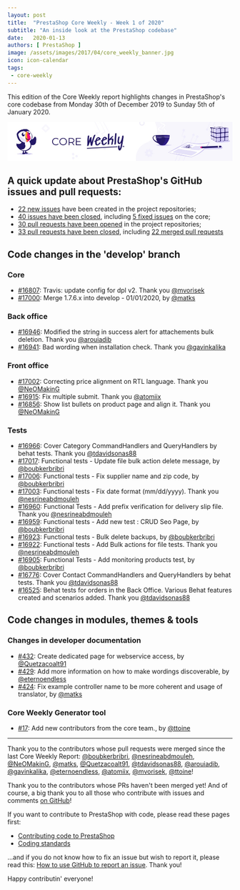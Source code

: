 ```yaml
---
layout: post
title:  "PrestaShop Core Weekly - Week 1 of 2020"
subtitle: "An inside look at the PrestaShop codebase"
date:   2020-01-13
authors: [ PrestaShop ]
image: /assets/images/2017/04/core_weekly_banner.jpg
icon: icon-calendar
tags:
 - core-weekly
---
```


This edition of the Core Weekly report highlights changes in PrestaShop's core codebase from Monday 30th of December 2019 to Sunday 5th of January 2020.

![Core Weekly banner](/assets/images/2018/12/banner-core-weekly.jpg)

## A quick update about PrestaShop's GitHub issues and pull requests:

- [22 new issues](https://github.com/search?q=org%3APrestaShop+is%3Apublic++-repo%3Aprestashop%2Fprestashop.github.io++is%3Aissue+created%3A2019-12-30..2020-01-05) have been created in the project repositories;
- [40 issues have been closed](https://github.com/search?q=org%3APrestaShop+is%3Apublic++-repo%3Aprestashop%2Fprestashop.github.io++is%3Aissue+closed%3A2019-12-30..2020-01-05), including [5 fixed issues](https://github.com/search?q=org%3APrestaShop+is%3Apublic++-repo%3Aprestashop%2Fprestashop.github.io++is%3Aissue+label%3Afixed+closed%3A2019-12-30..2020-01-05) on the core;
- [30 pull requests have been opened](https://github.com/search?q=org%3APrestaShop+is%3Apublic++-repo%3Aprestashop%2Fprestashop.github.io++is%3Apr+created%3A2019-12-30..2020-01-05) in the project repositories;
- [33 pull requests have been closed](https://github.com/search?q=org%3APrestaShop+is%3Apublic++-repo%3Aprestashop%2Fprestashop.github.io++is%3Apr+closed%3A2019-12-30..2020-01-05), including [22 merged pull requests](https://github.com/search?q=org%3APrestaShop+is%3Apublic++-repo%3Aprestashop%2Fprestashop.github.io++is%3Apr+merged%3A2019-12-30..2020-01-05)


## Code changes in the 'develop' branch


### Core
* [#16807](https://github.com/PrestaShop/PrestaShop/pull/16807): Travis: update config for dpl v2. Thank you [@mvorisek](https://github.com/mvorisek)
* [#17000](https://github.com/PrestaShop/PrestaShop/pull/17000): Merge 1.7.6.x into develop - 01/01/2020, by [@matks](https://github.com/matks)


### Back office
* [#16946](https://github.com/PrestaShop/PrestaShop/pull/16946): Modified the string in success alert for attachements bulk deletion. Thank you [@arouiadib](https://github.com/arouiadib)
* [#16941](https://github.com/PrestaShop/PrestaShop/pull/16941): Bad wording when installation check. Thank you [@gavinkalika](https://github.com/gavinkalika)


### Front office
* [#17002](https://github.com/PrestaShop/PrestaShop/pull/17002): Correcting price alignment on RTL language. Thank you [@NeOMakinG](https://github.com/NeOMakinG)
* [#16915](https://github.com/PrestaShop/PrestaShop/pull/16915): Fix multiple submit. Thank you [@atomiix](https://github.com/atomiix)
* [#16856](https://github.com/PrestaShop/PrestaShop/pull/16856): Show list bullets on product page and align it. Thank you [@NeOMakinG](https://github.com/NeOMakinG)


### Tests
* [#16966](https://github.com/PrestaShop/PrestaShop/pull/16966): Cover Category CommandHandlers and QueryHandlers by behat tests. Thank you [@tdavidsonas88](https://github.com/tdavidsonas88)
* [#17017](https://github.com/PrestaShop/PrestaShop/pull/17017): Functional tests - Update file bulk action delete message, by [@boubkerbribri](https://github.com/boubkerbribri)
* [#17006](https://github.com/PrestaShop/PrestaShop/pull/17006): Functional tests - Fix supplier name and zip code, by [@boubkerbribri](https://github.com/boubkerbribri)
* [#17003](https://github.com/PrestaShop/PrestaShop/pull/17003): Functional tests - Fix date format (mm/dd/yyyy). Thank you [@nesrineabdmouleh](https://github.com/nesrineabdmouleh)
* [#16960](https://github.com/PrestaShop/PrestaShop/pull/16960): Functional Tests -  Add prefix verification for delivery slip file. Thank you [@nesrineabdmouleh](https://github.com/nesrineabdmouleh)
* [#16959](https://github.com/PrestaShop/PrestaShop/pull/16959): Functional tests - Add new test : CRUD Seo Page, by [@boubkerbribri](https://github.com/boubkerbribri)
* [#16923](https://github.com/PrestaShop/PrestaShop/pull/16923): Functional tests - Bulk delete backups, by [@boubkerbribri](https://github.com/boubkerbribri)
* [#16922](https://github.com/PrestaShop/PrestaShop/pull/16922): Functional tests - Add Bulk actions for file tests. Thank you [@nesrineabdmouleh](https://github.com/nesrineabdmouleh)
* [#16905](https://github.com/PrestaShop/PrestaShop/pull/16905): Functional Tests -  Add monitoring products test, by [@boubkerbribri](https://github.com/boubkerbribri)
* [#16776](https://github.com/PrestaShop/PrestaShop/pull/16776): Cover Contact CommandHandlers and QueryHandlers by behat tests. Thank you [@tdavidsonas88](https://github.com/tdavidsonas88)
* [#16525](https://github.com/PrestaShop/PrestaShop/pull/16525): Behat tests for orders in the Back Office. Various Behat features created and scenarios added. Thank you [@tdavidsonas88](https://github.com/tdavidsonas88)


## Code changes in modules, themes & tools


### Changes in developer documentation
* [#432](https://github.com/PrestaShop/docs/pull/432): Create dedicated page for webservice access, by [@Quetzacoalt91](https://github.com/Quetzacoalt91)
* [#429](https://github.com/PrestaShop/docs/pull/429): Add more information on how to make wordings discoverable, by [@eternoendless](https://github.com/eternoendless)
* [#424](https://github.com/PrestaShop/docs/pull/424): Fix example controller name to be more coherent and usage of translator, by [@matks](https://github.com/matks)


### Core Weekly Generator tool
* [#17](https://github.com/PrestaShop/core-weekly-generator/pull/17): Add new contributors from the core team., by [@ttoine](https://github.com/ttoine)


<hr />

Thank you to the contributors whose pull requests were merged since the last Core Weekly Report: [@boubkerbribri](https://github.com/boubkerbribri), [@nesrineabdmouleh](https://github.com/nesrineabdmouleh), [@NeOMakinG](https://github.com/NeOMakinG), [@matks](https://github.com/matks), [@Quetzacoalt91](https://github.com/Quetzacoalt91), [@tdavidsonas88](https://github.com/tdavidsonas88), [@arouiadib](https://github.com/arouiadib), [@gavinkalika](https://github.com/gavinkalika), [@eternoendless](https://github.com/eternoendless), [@atomiix](https://github.com/atomiix), [@mvorisek](https://github.com/mvorisek), [@ttoine](https://github.com/ttoine)!

Thank you to the contributors whose PRs haven't been merged yet! And of course, a big thank you to all those who contribute with issues and comments [on GitHub](https://github.com/PrestaShop/PrestaShop)!

If you want to contribute to PrestaShop with code, please read these pages first:

 * [Contributing code to PrestaShop](https://devdocs.prestashop.com/1.7/contribute/contribution-guidelines/)
 * [Coding standards](https://devdocs.prestashop.com/1.7/development/coding-standards/)

...and if you do not know how to fix an issue but wish to report it, please read this: [How to use GitHub to report an issue](https://devdocs.prestashop.com/1.7/contribute/contribute-reporting-issues/). Thank you!

Happy contributin' everyone!

